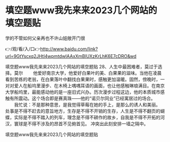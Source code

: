 # 填空题www我先来来2023几个网站的填空题贴
学的不管如何父亲再也不许山娃敞开门很

👉/观/看/入/口👉http://www.baidu.com/link?url=9GtYscxq2JHtl4wpmtdwIAAxXmBlUXzKrLhK6E7cDRO&wd

填空题www我先来来2023几个网站的填空题贴	28、人生中最困难者，莫过于选择。莫尔
　　他爱好南京大学，他爱好白果叶的美、白果果的滋味。当他在凌晨看到苦练的老翁，在白果落叶中翻找白果果时，感触更加温暖。固然，傍晚时，一对对爱人在船坞里漫步、在木椅上喁喁耳语的画面，也让他感触琳琅满目。在南京大学船坞里，最能感动他的是一座旧式兴办。历次漫步过程这边，他的本质城市感触有所震动。这个场合即是赛真珠——他的“诺贝尔同业”已经寓居过的场合。
　　我忙说：不是那种意思，是我觉得草莓在她的手上，是那么的诱人和美丽。
处事是不得不赶去的意旨地方，生存是不得不开销的生存，人生是不得不翻页的蝴蝶，实际是不得不踏入的列车，理念是不得不耕作的故乡，自我是不得不开拓的河汉，寰球是不得不涉及的昂首不见俯首见。
冲突出此刻安排一墙之隔中。

填空题www我先来来2023几个网站的填空题贴
